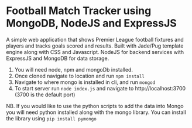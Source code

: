 # Football Match Tracker using MongoDB, NodeJS and ExpressJS

A simple web application that shows Premier League football fixtures and players and tracks goals scored and results. Built with Jade/Pug template engine 
along with CSS and Javascript. NodeJS for backend services with ExpressJS and MongoDB for data storage.

1. You will need node, npm and mongoDb installed. 
2. Once cloned navigate to location and run ```npm install```
3. Navigate to where mongo is installed in cli, and run ```mongod```
4. To start server run ```node index.js``` and navigate to http://localhost:3700 (3700 is the default port)

NB. If you would like to use the python scripts to add the data into Mongo you will need python installed along with the mongo library. You can install the library using ```pip install pymongo```
